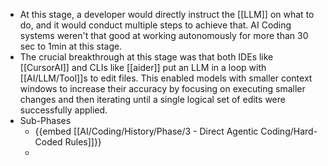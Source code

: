 - At this stage, a developer would directly instruct the [[LLM]] on what to do, and it would conduct multiple steps to achieve that. AI Coding systems weren't that good at working autonomously for more than 30 sec to 1min at this stage.
- The crucial breakthrough at this stage was that both IDEs like [[CursorAI]] and CLIs like [[aider]] put an LLM in a loop with [[AI/LLM/Tool]]s to edit files. This enabled models with smaller context windows to increase their accuracy by focusing on executing smaller changes and then iterating until a single logical set of edits were successfully applied.
- Sub-Phases
	- {{embed [[AI/Coding/History/Phase/3 - Direct Agentic Coding/Hard-Coded Rules]]}}
	-